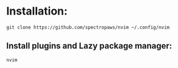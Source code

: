 # Installation:
```
git clone https://github.com/spectropaws/nvim ~/.config/nvim
```
## Install plugins and Lazy package manager:
```
nvim
```
